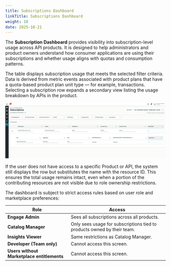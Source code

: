 ```yaml
---
title: Subscriptions Dashboard
linkTitle: Subscriptions Dashboard
weight: 10
date: 2025-10-21
---
```


The **Subscription Dashboard** provides visibility into subscription-level usage across API products. It is designed to help administrators and product owners understand how consumer applications are using their subscriptions and whether usage aligns with quotas and consumption patterns.

The table displays subscription usage that meets the selected filter criteria. Data is derived from metric events associated with product plans that have a quota-based product plan unit type — for example, transactions.  
Selecting a subscription row expands a secondary view listing the usage breakdown by APIs in the product.

![Business Insights Subscription Dashboard](/static/Images/Business-Insights-Subscriptions-Dashboard.png)

If the user does not have access to a specific Product or API, the system still displays the row but substitutes the name with the resource ID. This ensures the total usage remains intact, even when a portion of the contributing resources are not visible due to role ownership restrictions.

The dashboard is subject to strict access rules based on user role and marketplace preferences:

| Role                                       | Access                                                                     |
| ------------------------------------------ | -------------------------------------------------------------------------- | 
| **Engage Admin**                           | Sees all subscriptions across all products.                                |  
| **Catalog Manager**                        | Only sees usage for subscriptions tied to products owned by their team.    |
| **Insights Viewer**                        | Same restrictions as Catalog Manager.                                      |
| **Developer (Team only)**                  | Cannot access this screen.                                                 |
| **Users without Marketplace entitlements** | Cannot access this screen.                                                 |
